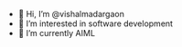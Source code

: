- 👋 Hi, I’m @vishalmadargaon
- 👀 I’m interested in software development 
- 🌱 I’m currently AIML
<!---
vishalmadargaon/vishalmadargaon is a ✨ special ✨ repository because its `README.md` (this file) appears on your GitHub profile.
You can click the Preview link to take a look at your changes.
--->
